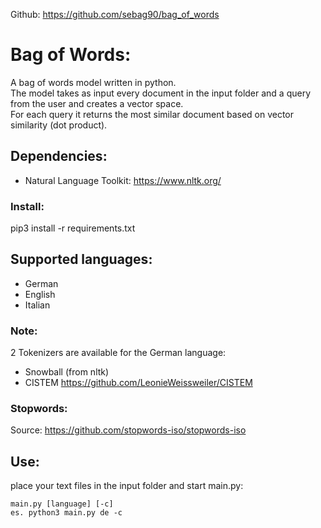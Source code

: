 Github: https://github.com/sebag90/bag_of_words

# Bag of Words:
A bag of words model written in python.  
The model takes as input every document in the input folder and a query from the user and creates a vector space.  
For each query it returns the most similar document based on vector similarity (dot product).

## Dependencies:
- Natural Language Toolkit: https://www.nltk.org/

### Install:
pip3 install -r requirements.txt

## Supported languages:
- German
- English 
- Italian 

### Note:
2 Tokenizers are available for the German language:  
- Snowball (from nltk)
- CISTEM https://github.com/LeonieWeissweiler/CISTEM

### Stopwords:
Source: https://github.com/stopwords-iso/stopwords-iso

## Use:
place your text files in the input folder and start main.py:  
```
main.py [language] [-c]  
es. python3 main.py de -c
```